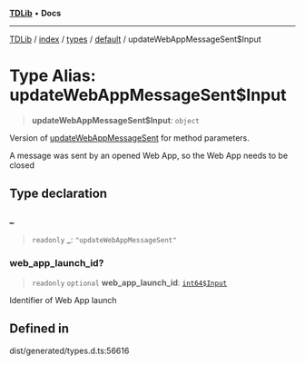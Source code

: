 [**TDLib**](../../../../../../README.md) • **Docs**

***

[TDLib](../../../../../../modules.md) / [index](../../../../../README.md) / [types](../../../README.md) / [default](../README.md) / updateWebAppMessageSent$Input

# Type Alias: updateWebAppMessageSent$Input

> **updateWebAppMessageSent$Input**: `object`

Version of [updateWebAppMessageSent](updateWebAppMessageSent.md) for method parameters.

A message was sent by an opened Web App, so the Web App needs to be closed

## Type declaration

### \_

> `readonly` **\_**: `"updateWebAppMessageSent"`

### web\_app\_launch\_id?

> `readonly` `optional` **web\_app\_launch\_id**: [`int64$Input`](int64$Input-1.md)

Identifier of Web App launch

## Defined in

dist/generated/types.d.ts:56616
